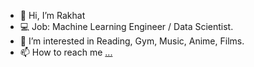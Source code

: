 - 👋 Hi, I’m Rakhat
- 💻 Job: Machine Learning Engineer / Data Scientist.
- 👀 I’m interested in Reading, Gym, Music, Anime, Films.
- 📫 How to reach me [...](https://www.instagram.com/rakhinator/)


<!---
R3iwan/R3iwan is a ✨ special ✨ repository because its `README.md` (this file) appears on your GitHub profile.
You can click the Preview link to take a look at your changes.
--->
